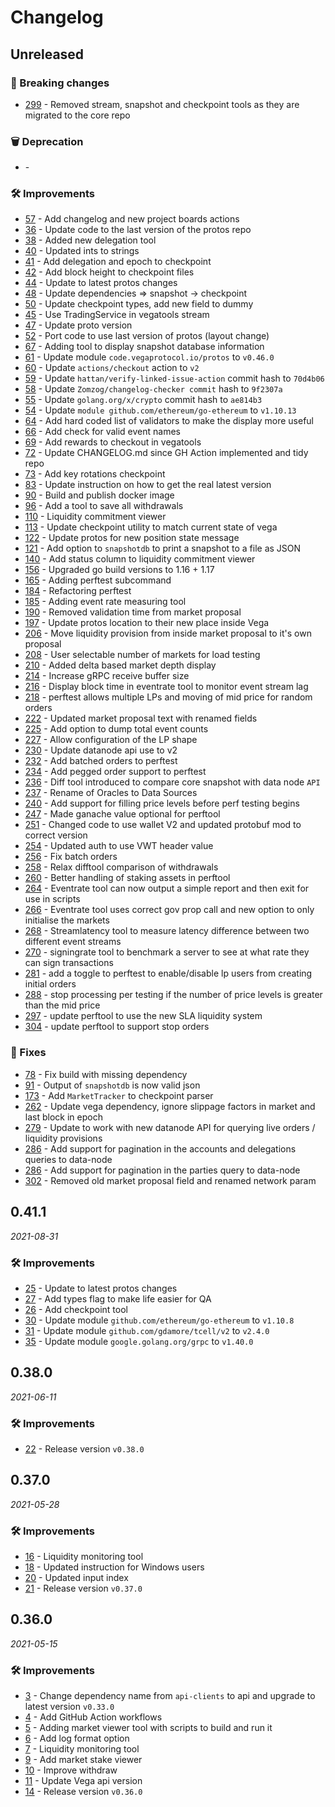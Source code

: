 # Changelog

## Unreleased

### 🚨 Breaking changes
- [299](https://github.com/vegaprotocol/vegatools/issues/299) - Removed stream, snapshot and checkpoint tools as they are migrated to the core repo

### 🗑️ Deprecation
- [](https://github.com/vegaprotocol/vegatools/pull/) -

### 🛠 Improvements
- [57](https://github.com/vegaprotocol/vegatools/pull/57) - Add changelog and new project boards actions
- [36](https://github.com/vegaprotocol/vegatools/pull/36) - Update code to the last version of the protos repo
- [38](https://github.com/vegaprotocol/vegatools/pull/38) - Added new delegation tool
- [40](https://github.com/vegaprotocol/vegatools/pull/40) - Updated ints to strings
- [41](https://github.com/vegaprotocol/vegatools/pull/41) - Add delegation and epoch to checkpoint
- [42](https://github.com/vegaprotocol/vegatools/pull/42) - Add block height to checkpoint files
- [44](https://github.com/vegaprotocol/vegatools/pull/44) - Update to latest protos changes
- [48](https://github.com/vegaprotocol/vegatools/pull/48) - Update dependencies => snapshot -> checkpoint
- [50](https://github.com/vegaprotocol/vegatools/pull/50) - Update checkpoint types, add new field to dummy
- [45](https://github.com/vegaprotocol/vegatools/pull/45) - Use TradingService in vegatools stream
- [47](https://github.com/vegaprotocol/vegatools/pull/47) - Update proto version
- [52](https://github.com/vegaprotocol/vegatools/pull/52) - Port code to use last version of protos (layout change)
- [67](https://github.com/vegaprotocol/vegatools/pull/67) - Adding tool to display snapshot database information
- [61](https://github.com/vegaprotocol/vegatools/pull/61) - Update module `code.vegaprotocol.io/protos` to `v0.46.0`
- [60](https://github.com/vegaprotocol/vegatools/pull/60) - Update `actions/checkout` action to `v2`
- [59](https://github.com/vegaprotocol/vegatools/pull/59) - Update `hattan/verify-linked-issue-action` commit hash to `70d4b06`
- [58](https://github.com/vegaprotocol/vegatools/pull/58) - Update `Zomzog/changelog-checker commit` hash to `9f2307a`
- [55](https://github.com/vegaprotocol/vegatools/pull/55) - Update `golang.org/x/crypto` commit hash to `ae814b3`
- [54](https://github.com/vegaprotocol/vegatools/pull/54) - Update `module github.com/ethereum/go-ethereum` to `v1.10.13`
- [64](https://github.com/vegaprotocol/vegatools/pull/64) - Add hard coded list of validators to make the display more useful
- [66](https://github.com/vegaprotocol/vegatools/pull/66) - Add check for valid event names
- [69](https://github.com/vegaprotocol/vegatools/pull/69) - Add rewards to checkout in vegatools
- [72](https://github.com/vegaprotocol/vegatools/pull/72) - Update CHANGELOG.md since GH Action implemented and tidy repo
- [73](https://github.com/vegaprotocol/vegatools/pull/73) - Add key rotations checkpoint
- [83](https://github.com/vegaprotocol/vegatools/pull/83) - Update instruction on how to get the real latest version
- [90](https://github.com/vegaprotocol/vegatools/pull/90) - Build and publish docker image
- [96](https://github.com/vegaprotocol/vegatools/pull/96) - Add a tool to save all withdrawals
- [110](https://github.com/vegaprotocol/vegatools/pull/110) - Liquidity commitment viewer
- [113](https://github.com/vegaprotocol/vegatools/pull/113) - Update checkpoint utility to match current state of vega
- [122](https://github.com/vegaprotocol/vegatools/pull/122) - Update protos for new position state message
- [121](https://github.com/vegaprotocol/vegatools/pull/121) - Add option to `snapshotdb` to print a snapshot to a file as JSON
- [140](https://github.com/vegaprotocol/vegatools/issues/140) - Add status column to liquidity commitment viewer
- [156](https://github.com/vegaprotocol/vegatools/issues/156) - Upgraded go build versions to 1.16 + 1.17
- [165](https://github.com/vegaprotocol/vegatools/issues/165) - Adding perftest subcommand
- [184](https://github.com/vegaprotocol/vegatools/issues/184) - Refactoring perftest
- [185](https://github.com/vegaprotocol/vegatools/issues/185) - Adding event rate measuring tool
- [190](https://github.com/vegaprotocol/vegatools/issues/190) - Removed validation time from market proposal
- [197](https://github.com/vegaprotocol/vegatools/issues/197) - Update protos location to their new place inside Vega
- [206](https://github.com/vegaprotocol/vegatools/issues/206) - Move liquidity provision from inside market proposal to it's own proposal
- [208](https://github.com/vegaprotocol/vegatools/issues/208) - User selectable number of markets for load testing 
- [210](https://github.com/vegaprotocol/vegatools/issues/210) - Added delta based market depth display 
- [214](https://github.com/vegaprotocol/vegatools/issues/214) - Increase gRPC receive buffer size 
- [216](https://github.com/vegaprotocol/vegatools/issues/216) - Display block time in eventrate tool to monitor event stream lag 
- [218](https://github.com/vegaprotocol/vegatools/issues/218) - perftest allows multiple LPs and moving of mid price for random orders 
- [222](https://github.com/vegaprotocol/vegatools/issues/222) - Updated market proposal text with renamed fields
- [225](https://github.com/vegaprotocol/vegatools/issues/225) - Add option to dump total event counts
- [227](https://github.com/vegaprotocol/vegatools/issues/227) - Allow configuration of the LP shape
- [230](https://github.com/vegaprotocol/vegatools/issues/230) - Update datanode api use to v2
- [232](https://github.com/vegaprotocol/vegatools/issues/232) - Add batched orders to perftest
- [234](https://github.com/vegaprotocol/vegatools/issues/234) - Add pegged order support to perftest
- [236](https://github.com/vegaprotocol/vegatools/issues/236) - Diff tool introduced to compare core snapshot with data node `API` 
- [237](https://github.com/vegaprotocol/vegatools/issues/237) - Rename of Oracles to Data Sources
- [240](https://github.com/vegaprotocol/vegatools/issues/240) - Add support for filling price levels before perf testing begins
- [247](https://github.com/vegaprotocol/vegatools/issues/247) - Made ganache value optional for perftool
- [251](https://github.com/vegaprotocol/vegatools/issues/251) - Changed code to use wallet V2 and updated protobuf mod to correct version
- [254](https://github.com/vegaprotocol/vegatools/issues/254) - Updated auth to use VWT header value
- [256](https://github.com/vegaprotocol/vegatools/issues/256) - Fix batch orders 
- [258](https://github.com/vegaprotocol/vegatools/issues/258) - Relax difftool comparison of withdrawals
- [260](https://github.com/vegaprotocol/vegatools/issues/260) - Better handling of staking assets in perftool 
- [264](https://github.com/vegaprotocol/vegatools/issues/264) - Eventrate tool can now output a simple report and then exit for use in scripts 
- [266](https://github.com/vegaprotocol/vegatools/issues/266) - Eventrate tool uses correct gov prop call and new option to only initialise the markets 
- [268](https://github.com/vegaprotocol/vegatools/issues/268) - Streamlatency tool to measure latency difference between two different event streams 
- [270](https://github.com/vegaprotocol/vegatools/issues/270) - signingrate tool to benchmark a server to see at what rate they can sign transactions
- [281](https://github.com/vegaprotocol/vegatools/issues/281) - add a toggle to perftest to enable/disable lp users from creating initial orders 
- [288](https://github.com/vegaprotocol/vegatools/issues/288) - stop processing per testing if the number of price levels is greater than the mid price
- [297](https://github.com/vegaprotocol/vegatools/issues/297) - update perftool to use the new SLA liquidity system
- [304](https://github.com/vegaprotocol/vegatools/issues/304) - update perftool to support stop orders


### 🐛 Fixes
- [78](https://github.com/vegaprotocol/vegatools/pull/78) - Fix build with missing dependency
- [91](https://github.com/vegaprotocol/vegatools/pull/91) - Output of `snapshotdb` is now valid json
- [173](https://github.com/vegaprotocol/vegatools/issues/173) - Add `MarketTracker` to checkpoint parser
- [262](https://github.com/vegaprotocol/vegatools/issues/262) - Update vega dependency, ignore slippage factors in market and last block in epoch
- [279](https://github.com/vegaprotocol/vegatools/issues/279) - Update to work with new datanode API for querying live orders / liquidity provisions
- [286](https://github.com/vegaprotocol/vegatools/pull/286) - Add support for pagination in the accounts and delegations queries to data-node
- [286](https://github.com/vegaprotocol/vegatools/pull/298) - Add support for pagination in the parties query to data-node
- [302](https://github.com/vegaprotocol/vegatools/issues/302) - Removed old market proposal field and renamed network param

## 0.41.1
*2021-08-31*

### 🛠 Improvements
- [25](https://github.com/vegaprotocol/vegatools/pull/25) - Update to latest protos changes
- [27](https://github.com/vegaprotocol/vegatools/pull/27) - Add types flag to make life easier for QA
- [26](https://github.com/vegaprotocol/vegatools/pull/26) - Add checkpoint tool
- [30](https://github.com/vegaprotocol/vegatools/pull/30) - Update module `github.com/ethereum/go-ethereum` to `v1.10.8`
- [31](https://github.com/vegaprotocol/vegatools/pull/31) - Update module `github.com/gdamore/tcell/v2` to `v2.4.0`
- [35](https://github.com/vegaprotocol/vegatools/pull/35) - Update module `google.golang.org/grpc` to `v1.40.0`


## 0.38.0
*2021-06-11*

### 🛠 Improvements
- [22](https://github.com/vegaprotocol/vegatools/pull/22) - Release  version `v0.38.0`


## 0.37.0
*2021-05-28*

### 🛠 Improvements
- [16](https://github.com/vegaprotocol/vegatools/pull/16) - Liquidity monitoring tool
- [18](https://github.com/vegaprotocol/vegatools/pull/18) - Updated instruction for Windows users
- [20](https://github.com/vegaprotocol/vegatools/pull/20) - Updated input index
- [21](https://github.com/vegaprotocol/vegatools/pull/21) - Release version `v0.37.0`

## 0.36.0
*2021-05-15*

### 🛠 Improvements
- [3](https://github.com/vegaprotocol/vegatools/pull/3) - Change dependency name from `api-clients` to api and upgrade to latest version `v0.33.0`
- [4](https://github.com/vegaprotocol/vegatools/pull/4) - Add GitHub Action workflows
- [5](https://github.com/vegaprotocol/vegatools/pull/5) - Adding market viewer tool with scripts to build and run it
- [6](https://github.com/vegaprotocol/vegatools/pull/6) - Add log format option
- [7](https://github.com/vegaprotocol/vegatools/pull/7) - Liquidity monitoring tool
- [9](https://github.com/vegaprotocol/vegatools/pull/9) - Add market stake viewer
- [10](https://github.com/vegaprotocol/vegatools/pull/10) - Improve withdraw
- [11](https://github.com/vegaprotocol/vegatools/pull/11) - Update Vega api version
- [14](https://github.com/vegaprotocol/vegatools/pull/14) - Release version `v0.36.0`
